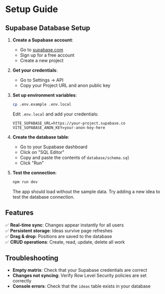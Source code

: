 # Setup Guide

## Supabase Database Setup

1. **Create a Supabase account**:
   - Go to [supabase.com](https://supabase.com)
   - Sign up for a free account
   - Create a new project

2. **Get your credentials**:
   - Go to Settings → API
   - Copy your Project URL and anon public key

3. **Set up environment variables**:
   ```bash
   cp .env.example .env.local
   ```
   
   Edit `.env.local` and add your credentials:
   ```
   VITE_SUPABASE_URL=https://your-project.supabase.co
   VITE_SUPABASE_ANON_KEY=your-anon-key-here
   ```

4. **Create the database table**:
   - Go to your Supabase dashboard
   - Click on "SQL Editor"
   - Copy and paste the contents of `database/schema.sql`
   - Click "Run"

5. **Test the connection**:
   ```bash
   npm run dev
   ```
   
   The app should load without the sample data. Try adding a new idea to test the database connection.

## Features

✅ **Real-time sync**: Changes appear instantly for all users  
✅ **Persistent storage**: Ideas survive page refreshes  
✅ **Drag & drop**: Positions are saved to the database  
✅ **CRUD operations**: Create, read, update, delete all work  

## Troubleshooting

- **Empty matrix**: Check that your Supabase credentials are correct
- **Changes not syncing**: Verify Row Level Security policies are set correctly
- **Console errors**: Check that the `ideas` table exists in your database